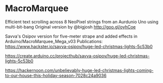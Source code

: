 # MacroMarquee
Efficient text scrolling across 8 NeoPixel strings from an Aurdunio Uno using multi-bit-bang
Original version by @bigjosh http://goo.gl/oyhCoe


Savva's Osipov version for five-meter strape and added effects
in Arduino/MacroMarquee_Mega_v03
Publications:
https://www.hackster.io/savva-osipov/huge-led-christmas-lights-5c53b0

https://create.arduino.cc/projecthub/savva-osipov/huge-led-christmas-lights-5c53b0

https://hackernoon.com/unbelievably-huge-led-christmas-lights-coming-to-our-house-this-holiday-season-7028c24a9036

